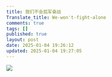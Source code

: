 ```yaml
---
title: 我们不会孤军奋战
Translate_title: We-won't-fight-alone
comments: true
tags: []
published: true
layout: post
date: 2025-01-04 19:26:12
updated: 2025-01-04 19:27:05
---
```

![](0.png)